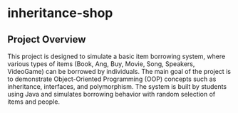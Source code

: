 # inheritance-shop
## Project Overview
This project is designed to simulate a basic item borrowing system, where various types of items (Book, Ang, Buy, Movie, Song, Speakers, VideoGame) can be borrowed by individuals. The main goal of the project is to demonstrate Object-Oriented Programming (OOP) concepts such as inheritance, interfaces, and polymorphism. The system is built by students using Java and simulates borrowing behavior with random selection of items and people.
